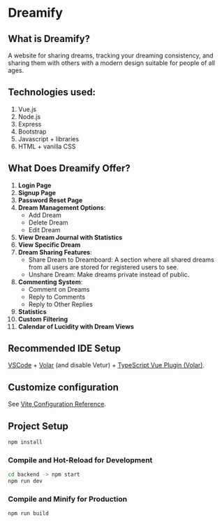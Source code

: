 # Dreamify
## What is Dreamify?
A website for sharing dreams, tracking your dreaming consistency, and sharing them with others with a modern design suitable for people of all ages.
## Technologies used:
1. Vue.js
2. Node.js
3. Express
4. Bootstrap
5. Javascript + libraries
6. HTML + vanilla CSS
## What Does Dreamify Offer?
1. **Login Page**
2. **Signup Page**
3. **Password Reset Page**
4. **Dream Management Options**:
   - Add Dream
   - Delete Dream
   - Edit Dream
5. **View Dream Journal with Statistics**
6. **View Specific Dream**
7. **Dream Sharing Features**:
   - Share Dream to Dreamboard: A section where all shared dreams from all users are stored for registered users to see.
   - Unshare Dream: Make dreams private instead of public.
8. **Commenting System**:
   - Comment on Dreams
   - Reply to Comments
   - Reply to Other Replies
9. **Statistics**
10. **Custom Filtering**
11. **Calendar of Lucidity with Dream Views**





## Recommended IDE Setup

[VSCode](https://code.visualstudio.com/) + [Volar](https://marketplace.visualstudio.com/items?itemName=Vue.volar) (and disable Vetur) + [TypeScript Vue Plugin (Volar)](https://marketplace.visualstudio.com/items?itemName=Vue.vscode-typescript-vue-plugin).

## Customize configuration

See [Vite Configuration Reference](https://vitejs.dev/config/).

## Project Setup

```sh
npm install
```

### Compile and Hot-Reload for Development

```sh
cd backend -> npm start
npm run dev
```

### Compile and Minify for Production

```sh
npm run build
```
